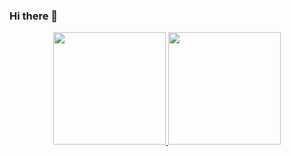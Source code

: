 ### Hi there 👋

<div align="center">
  <a href="https://github.com/WesleyPolicena">
  <img height="180em" src="https://github-readme-stats.vercel.app/api?username=WesleyPolicena&show_icons=true&theme=dracula&include_all_commits=true&count_private=true"/>
  <img height="180em" src="https://github-readme-stats.vercel.app/api/top-langs/?username=WesleyPolicena&layout=compact&langs_count=7&theme=dracula"/>
</div>

<!--
**WesleyPolicena/WesleyPolicena** is a ✨ _special_ ✨ repository because its `README.md` (this file) appears on your GitHub profile.

Here are some ideas to get you started:

- 🔭 I’m currently working on ...
- 🌱 I’m currently learning ...
- 👯 I’m looking to collaborate on ...
- 🤔 I’m looking for help with ...
- 💬 Ask me about ...
- 📫 How to reach me: ...
- 😄 Pronouns: ...
- ⚡ Fun fact: ...
-->

